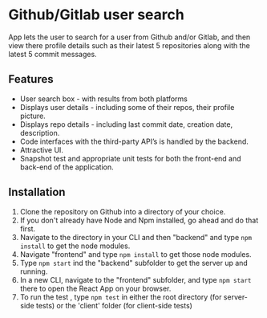 # Github/Gitlab user search

 App lets the user to search for a user from Github and/or Gitlab, and then view there profile details such as their latest 5 repositories along with the latest 5 commit messages.

## Features

- User search box - with results from both platforms
- Displays user details - including some of their repos, their profile picture.
- Displays repo details - including last commit date, creation date, description.
- Code interfaces with the third-party API’s is handled by the backend.
- Attractive UI.
- Snapshot test and appropriate unit tests for both the front-end and back-end of the application.

## Installation

1. Clone the repository on Github into a directory of your choice.
2. If you don't already have Node and Npm installed, go ahead and do that first.
3. Navigate to the directory in your CLI and then "backend" and type `npm install` to get the node modules.
3. Navigate "frontend" and type `npm install` to get those node modules.
4. Type `npm start` ind the "backend" subfolder to get the server up and running.
5. In a new CLI, navigate to the "frontend" subfolder, and type `npm start` there to open the React App on your browser.
6. To run the test , type `npm test` in either the root directory (for server-side tests) or the 'client' folder (for client-side tests)

